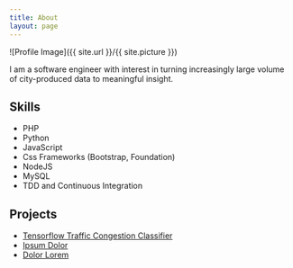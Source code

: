 ```yaml
---
title: About
layout: page
---
```

![Profile Image]({{ site.url }}/{{ site.picture }})

<p>I am a software engineer with interest in turning increasingly large volume of city-produced data to meaningful insight. </p>

<h2>Skills</h2>

<ul class="skill-list">
	<li>PHP</li>
	<li>Python</li>
	<li>JavaScript</li>
	<li>Css Frameworks (Bootstrap, Foundation)</li>
	<li>NodeJS</li>
	<li>MySQL</li>
	<li>TDD and Continuous Integration</li>
</ul>

<h2>Projects</h2>

<ul>
	<li><a href="https://github.com/tftraffic">Tensorflow Traffic Congestion Classifier</a></li>
	<li><a href="https://github.com/">Ipsum Dolor</a></li>
	<li><a href="https://github.com/">Dolor Lorem</a></li>
</ul>
